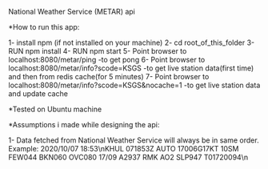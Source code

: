 National Weather Service (METAR) api

*How to run this app:

1- install npm (if not installed on your machine)
2- cd root_of_this_folder
3- RUN npm install
4- RUN npm start
5- Point browser to localhost:8080/metar/ping  -to get pong
6- Point browser to localhost:8080/metar/info?scode=KSGS  -to get live station data(first time) and then from redis cache(for 5 minutes)
7- Point browser to localhost:8080/metar/info?scode=KSGS&nocache=1 -to get live station data and update cache

*Tested on Ubuntu machine

*Assumptions i made while designing the api:

1- Data fetched from National Weather Service will always be in same order.
Example: 2020/10/07 18:53\nKHUL 071853Z AUTO 17006G17KT 10SM FEW044 BKN060 OVC080 17/09 A2937 RMK AO2 SLP947 T01720094\n
